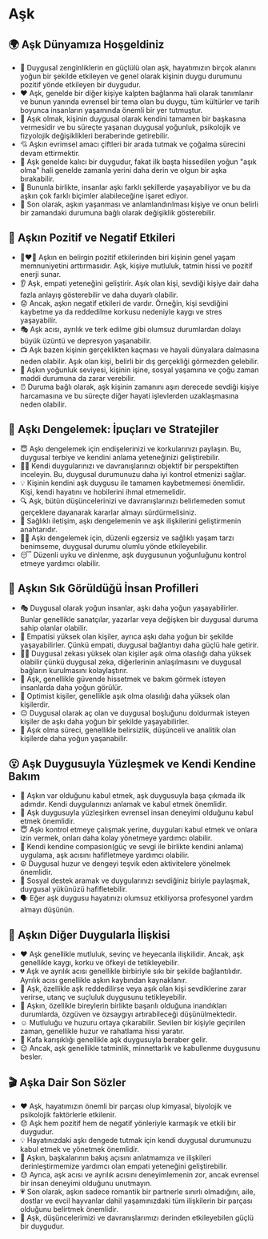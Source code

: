 # Aşk

## 🌍 Aşk Dünyamıza Hoşgeldiniz

* 🥰 Duygusal zenginliklerin en güçlülü olan aşk, hayatımızın birçok alanını yoğun bir şekilde etkileyen ve genel olarak kişinin duygu durumunu pozitif yönde etkileyen bir duygudur.
* ❤️ Aşk, genelde bir diğer kişiye kalpten bağlanma hali olarak tanımlanır ve bunun yanında evrensel bir tema olan bu duygu, tüm kültürler ve tarih boyunca insanların yaşamında önemli bir yer tutmuştur.
* 💞 Aşık olmak, kişinin duygusal olarak kendini tamamen bir başkasına vermesidir ve bu süreçte yaşanan duygusal yoğunluk, psikolojik ve fizyolojik değişiklikleri beraberinde getirebilir.
* 💘 Aşkın evrimsel amacı çiftleri bir arada tutmak ve çoğalma sürecini devam ettirmektir.
* 💖 Aşk genelde kalıcı bir duygudur, fakat ilk başta hissedilen yoğun "aşık olma" hali genelde zamanla yerini daha derin ve olgun bir aşka bırakabilir.
* 👀 Bununla birlikte, insanlar aşkı farklı şekillerde yaşayabiliyor ve bu da aşkın çok farklı biçimler alabileceğine işaret ediyor.
* 💭 Son olarak, aşkın yaşanması ve anlamlandırılması kişiye ve onun belirli bir zamandaki durumuna bağlı olarak değişiklik gösterebilir.

## 💫 Aşkın Pozitif ve Negatif Etkileri

* 👩‍❤️‍👨 Aşkın en belirgin pozitif etkilerinden biri kişinin genel yaşam memnuniyetini arttırmasıdır. Aşk, kişiye mutluluk, tatmin hissi ve pozitif enerji sunar.
* 👂 Aşk, empati yeteneğini geliştirir. Aşık olan kişi, sevdiği kişiye dair daha fazla anlayış gösterebilir ve daha duyarlı olabilir.
* 😟 Ancak, aşkın negatif etkileri de vardır. Örneğin, kişi sevdiğini kaybetme ya da reddedilme korkusu nedeniyle kaygı ve stres yaşayabilir.
* 🎭 Aşk acısı, ayrılık ve terk edilme gibi olumsuz durumlardan dolayı büyük üzüntü ve depresyon yaşanabilir.
* 📺 Aşk bazen kişinin gerçeklikten kaçması ve hayali dünyalara dalmasına neden olabilir. Aşık olan kişi, belirli bir dış gerçekliği görmezden gelebilir.
* 💸 Aşkın yoğunluk seviyesi, kişinin işine, sosyal yaşamına ve çoğu zaman maddi durumuna da zarar verebilir.
* ⏰ Duruma bağlı olarak, aşk kişinin zamanını aşırı derecede sevdiği kişiye harcamasına ve bu süreçte diğer hayati işlevlerden uzaklaşmasına neden olabilir.

## 🚀 Aşkı Dengelemek: İpuçları ve Stratejiler

* 😇 Aşkı dengelemek için endişelerinizi ve korkularınızı paylaşın. Bu, duygusal terbiye ve kendini anlama yeteneğinizi geliştirebilir.
* 🧘‍♀️ Kendi duygularınızı ve davranışlarınızı objektif bir perspektiften inceleyin. Bu, duygusal durumunuzu daha iyi kontrol etmenizi sağlar.
* 💡 Kişinin kendini aşk duygusu ile tamamen kaybetmemesi önemlidir. Kişi, kendi hayatını ve hobilerini ihmal etmemelidir.
* 🔍 Aşk, bütün düşüncelerinizi ve davranışlarınızı belirlemeden somut gerçeklere dayanarak kararlar almayı sürdürmelisiniz.
* 💌 Sağlıklı iletişim, aşkı dengelemenin ve aşk ilişkilerini geliştirmenin anahtarıdır.
* 🚴‍♂️ Aşkı dengelemek için, düzenli egzersiz ve sağlıklı yaşam tarzı benimseme, duygusal durumu olumlu yönde etkileyebilir.
* 😴 Düzenli uyku ve dinlenme, aşk duygusunun yoğunluğunu kontrol etmeye yardımcı olabilir.

## 🔎 Aşkın Sık Görüldüğü İnsan Profilleri

* 🎭 Duygusal olarak yoğun insanlar, aşkı daha yoğun yaşayabilirler. Bunlar genellikle sanatçılar, yazarlar veya değişken bir duygusal duruma sahip olanlar olabilir.
* 🧠 Empatisi yüksek olan kişiler, ayrıca aşkı daha yoğun bir şekilde yaşayabilirler. Çünkü empati, duygusal bağlantıyı daha güçlü hale getirir.
* 👩‍🎓 Duygusal zekası yüksek olan kişiler aşık olma olasılığı daha yüksek olabilir çünkü duygusal zeka, diğerlerinin anlaşılmasını ve duygusal bağların kurulmasını kolaylaştırır.
* 💪 Aşk, genellikle güvende hissetmek ve bakım görmek isteyen insanlarda daha yoğun görülür.
* 🥳 Optimist kişiler, genellikle aşık olma olasılığı daha yüksek olan kişilerdir.
* 😔 Duygusal olarak aç olan ve duygusal boşluğunu doldurmak isteyen kişiler de aşkı daha yoğun bir şekilde yaşayabilirler.
* 🤔 Aşık olma süreci, genellikle belirsizlik, düşünceli ve analitik olan kişilerde daha yoğun yaşanabilir.

## 😮 Aşk Duygusuyla Yüzleşmek ve Kendi Kendine Bakım

* 👀 Aşkın var olduğunu kabul etmek, aşk duygusuyla başa çıkmada ilk adımdır. Kendi duygularınızı anlamak ve kabul etmek önemlidir.
* 🐞 Aşk duygusuyla yüzleşirken evrensel insan deneyimi olduğunu kabul etmek önemlidir.
* 😇 Aşkı kontrol etmeye çalışmak yerine, duyguları kabul etmek ve onlara izin vermek, onları daha kolay yönetmeye yardımcı olabilir.
* 🧡 Kendi kendine compasion(güç ve sevgi ile birlikte kendini anlama) uygulama, aşk acısını hafifletmeye yardımcı olabilir.
* ☮️ Duygusal huzur ve dengeyi teşvik eden aktivitelere yönelmek önemlidir.
* 💬 Sosyal destek aramak ve duygularınızı sevdiğiniz biriyle paylaşmak, duygusal yükünüzü hafifletebilir.
* 🗣️ Eğer aşk duygusu hayatınızı olumsuz etkiliyorsa profesyonel yardım almayı düşünün.

## 💓 Aşkın Diğer Duygularla İlişkisi

* ❤️ Aşk genellikle mutluluk, sevinç ve heyecanla ilişkilidir. Ancak, aşk genellikle kaygı, korku ve öfkeyi de tetikleyebilir.
* 💔 Aşk ve ayrılık acısı genellikle birbiriyle sıkı bir şekilde bağlantılıdır. Ayrılık acısı genellikle aşkın kaybından kaynaklanır.
* 😬 Aşk, özellikle aşk reddedilirse veya aşık olan kişi sevdiklerine zarar verirse, utanç ve suçluluk duygusunu tetikleyebilir.
* 💪 Aşkın, özellikle bireylerin birlikte başarılı olduğuna inandıkları durumlarda, özgüven ve özsaygıyı artırabileceği düşünülmektedir.
* ☺️ Mutluluğu ve huzuru ortaya çıkarabilir. Sevilen bir kişiyle geçirilen zaman, genellikle huzur ve rahatlama hissi yaratır.
* 🤔 Kafa karışıklığı genellikle aşk duygusuyla beraber gelir.
* 😉 Ancak, aşk genellikle tatminlik, minnettarlık ve kabullenme duygusunu besler.

## 🎬 Aşka Dair Son Sözler

* ❤️ Aşk, hayatımızın önemli bir parçası olup kimyasal, biyolojik ve psikolojik faktörlerle etkilenir.
* 😞 Aşk hem pozitif hem de negatif yönleriyle karmaşık ve etkili bir duygudur.
* 💡 Hayatınızdaki aşkı dengede tutmak için kendi duygusal durumunuzu kabul etmek ve yönetmek önemlidir.
* 👥 Aşkın, başkalarının bakış açısını anlatmamıza ve ilişkileri derinleştirmemize yardımcı olan empati yeteneğini geliştirebilir.
* 😓 Ayrıca, aşk acısı ve ayrılık acısını deneyimlemenin zor, ancak evrensel bir insan deneyimi olduğunu unutmayın.
* 💗 Son olarak, aşkın sadece romantik bir partnerle sınırlı olmadığını, aile, dostlar ve evcil hayvanlar dahil yaşamınızdaki tüm ilişkilerin bir parçası olduğunu belirtmek önemlidir.
* 🎯 Aşk, düşüncelerimizi ve davranışlarımızı derinden etkileyebilen güçlü bir duygudur.
